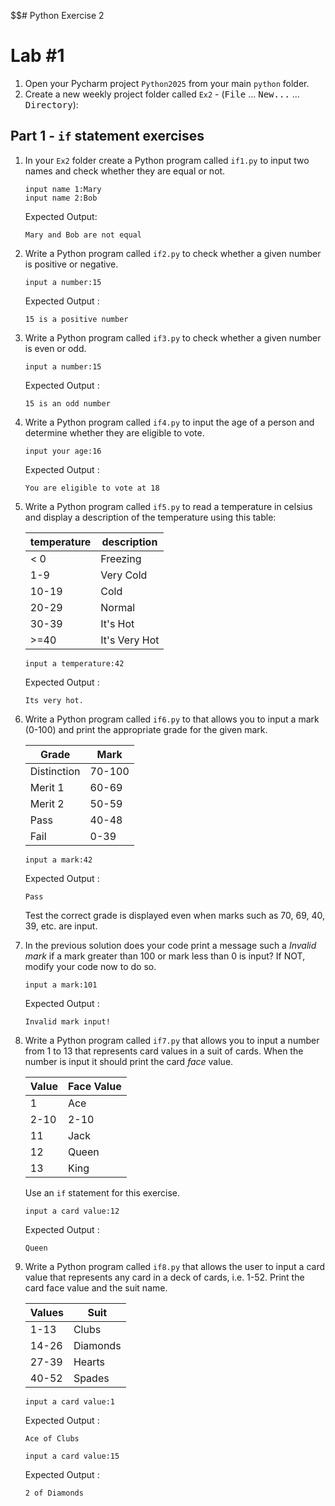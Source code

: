 $$# Python Exercise 2

# Lab #1


1. Open your Pycharm project `Python2025` from your main `python` folder.
1. Create a new weekly project folder called `Ex2` -  (<kbd>File</kbd> ... <kbd>New...</kbd> ... <kbd>Directory</kbd>):

## Part 1 - `if` statement exercises

1. In your `Ex2` folder create a Python program called `if1.py` to input two names and check whether they are equal or not. 
   
   ```
   input name 1:Mary
   input name 2:Bob
   ```
   Expected Output:
   ```
   Mary and Bob are not equal
   ```

1. Write a Python program called `if2.py` to check whether a given number is positive or negative.

    ```
    input a number:15
    ```
    
    Expected Output :
    ```
    15 is a positive number
    ```

1. Write a Python program called `if3.py` to check whether a given number is even or odd. 

    ```
    input a number:15
    ```
    
    Expected Output :
    ```
    15 is an odd number
    ```

1. Write a Python program called `if4.py` to input the age of a person and determine whether they are eligible to vote. 

    ```
    input your age:16
    ```
    
    Expected Output :
    ```
    You are eligible to vote at 18
    ```

1. Write a Python program called `if5.py` to read a temperature in celsius and display a description of the temperature using this table: 

    | temperature   |  description |
    |----------| ---- |
    | < 0 | Freezing 
    | 1-9 | Very Cold 
    | 10-19 | Cold 
    | 20-29 | Normal
    | 30-39 | It's Hot
    | >=40 | It's Very Hot

    ```
    input a temperature:42
    ```
    
    Expected Output :
    ```
    Its very hot.
    ```



1.	Write a Python program called `if6.py` to that allows you to input a mark (0-100) and print the appropriate grade for the given mark.

	| Grade	      | Mark    |
	|-------------|---------|
	| Distinction |	70-100 |
	| Merit 1 	  | 60-69  |
	| Merit 2 	  | 50-59  |
	| Pass 		  | 40-48  |
	| Fail 		  | 0-39   |

    ```
    input a mark:42
    ```
    
    Expected Output :
    ```
    Pass
    ```

	Test the correct grade is displayed even when marks such as 70, 69, 40, 39, etc. are input.

1.	In the previous solution does your code print a message such a *Invalid mark* if a mark greater than 100 or mark less than 0 is input? 
	If NOT, modify your code now to do so.

    ```
    input a mark:101
    ```
    
    Expected Output :
    ```
    Invalid mark input!
    ```

1.	Write a Python program called `if7.py` that allows you to input a number from 1 to 13 that represents card values in a suit of cards. 
	When the number is input it should print the card *face* value.
	
	| Value | Face Value |
	|-------|------------|
	| 1		| Ace        |
	| 2-10	| 2-10      |
	| 11 	| Jack       | 
	| 12	| Queen      |
	| 13	| King       |

	Use an ``if`` statement for this exercise.

    ```
    input a card value:12
    ```
    
    Expected Output :
    ```
    Queen
    ```

	
5.	Write a Python program called `if8.py` that allows the user to input a card value that represents any card in a deck of cards, i.e. 1-52.
	Print the card face value and the suit name.

	| Values | Suit     |
	|--------|----------|
	| 1-13	 | Clubs    |
	| 14-26 | Diamonds |
	| 27-39 | Hearts   |
	| 40-52 | Spades   |
		
    ```
    input a card value:1
    ```
    
    Expected Output :
    ```
    Ace of Clubs
    ```

    ```
    input a card value:15
    ```
    
    Expected Output :
    ```
    2 of Diamonds
    ```
